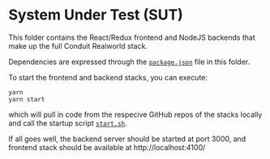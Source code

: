 # System Under Test (SUT)

This folder contains the React/Redux frontend and NodeJS backends that make up the full Conduit Realworld stack.

Dependencies are expressed through the [`package.json`](sut/package.json) file in this folder.

To start the frontend and backend stacks, you can execute:

```
yarn
yarn start
```

which will pull in code from the respecive GitHub repos of the stacks locally and call the startup script [`start.sh`](sut/start.sh).

If all goes well, the backend server should be started at port 3000, and frontend stack should be available at http://localhost:4100/

